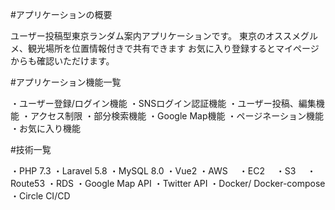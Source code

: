 #アプリケーションの概要

ユーザー投稿型東京ランダム案内アプリケーションです。
東京のオススメグルメ、観光場所を位置情報付きで共有できます
お気に入り登録するとマイページからも確認いただけます。


#アプリケーション機能一覧

・ユーザー登録/ログイン機能
・SNSログイン認証機能
・ユーザー投稿、編集機能
・アクセス制限
・部分検索機能
・Google Map機能
・ページネーション機能
・お気に入り機能



#技術一覧

・PHP 7.3
・Laravel 5.8
・MySQL 8.0
・Vue2
・AWS
　・EC2
　・S3
　・Route53
   ・RDS
・Google Map API
・Twitter API
・Docker/ Docker-compose
・Circle CI/CD